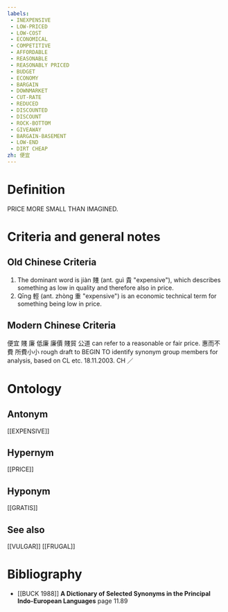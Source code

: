 ```yaml
---
labels: 
 - INEXPENSIVE
 - LOW-PRICED
 - LOW-COST
 - ECONOMICAL
 - COMPETITIVE
 - AFFORDABLE
 - REASONABLE
 - REASONABLY PRICED
 - BUDGET
 - ECONOMY
 - BARGAIN
 - DOWNMARKET
 - CUT-RATE
 - REDUCED
 - DISCOUNTED
 - DISCOUNT
 - ROCK-BOTTOM
 - GIVEAWAY
 - BARGAIN-BASEMENT
 - LOW-END
 - DIRT CHEAP
zh: 便宜
---
```


# Definition
PRICE MORE SMALL THAN IMAGINED.
# Criteria and general notes
## Old Chinese Criteria
1. The dominant word is jiàn 賤 (ant. guì 貴 "expensive"), which describes something as low in quality and therefore also in price.
2. Qīng 輕 (ant. zhòng 重 "expensive") is an economic technical term for something being low in price.
## Modern Chinese Criteria
便宜
賤
廉
低廉
廉價
賤貿
公道 can refer to a reasonable or fair price.
惠而不費
所費小小
rough draft to BEGIN TO identify synonym group members for analysis, based on CL etc. 18.11.2003. CH ／
# Ontology

## Antonym
[[EXPENSIVE]]
## Hypernym
[[PRICE]]
## Hyponym
[[GRATIS]]
## See also
[[VULGAR]]
[[FRUGAL]]
# Bibliography
- [[BUCK 1988]]
**A Dictionary of Selected Synonyms in the Principal Indo-European Languages** page 11.89
